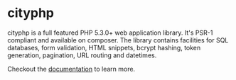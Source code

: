 # cityphp

cityphp is a full featured PHP 5.3.0+ web application library. It's PSR-1 compliant and available on composer. The library contains facilities for SQL databases, form validation, HTML snippets, bcrypt hashing, token generation, pagination, URL routing and datetimes.

Checkout the [documentation](http://ikitovagn.com/t/cityphp-0.4.0-manual.html) to learn more.